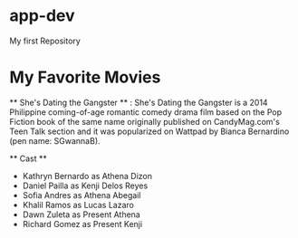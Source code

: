 # app-dev
My first Repository

# My Favorite Movies
** She's Dating the Gangster **
: She's Dating the Gangster is a 2014 Philippine coming-of-age romantic comedy drama film based on the Pop Fiction book of the same name originally published on CandyMag.com's Teen Talk section and it was popularized on Wattpad by Bianca Bernardino (pen name: SGwannaB).

 ** Cast **
 - Kathryn Bernardo as Athena Dizon
 - Daniel Pailla as Kenji Delos Reyes
 - Sofia Andres as Athena Abegail
 - Khalil Ramos as Lucas Lazaro
 - Dawn Zuleta as Present Athena
 - Richard Gomez as Present Kenji
   

